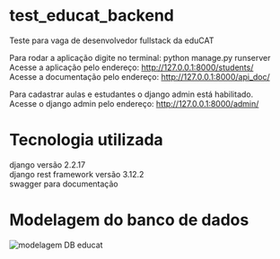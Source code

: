 # test_educat_backend
Teste para vaga de desenvolvedor fullstack da eduCAT

Para rodar a aplicação digite no terminal: python manage.py runserver <br/> 
Acesse a aplicação pelo endereço: http://127.0.0.1:8000/students/ <br/>
Acesse a documentação pelo endereço: http://127.0.0.1:8000/api_doc/ <br/>

Para cadastrar aulas e estudantes o django admin está habilitado. <br/>
Acesse o django admin pelo endereço: http://127.0.0.1:8000/admin/ <br/>

# Tecnologia utilizada
django versão 2.2.17 <br/>
django rest framework versão 3.12.2 <br/>
swagger para documentação

# Modelagem do banco de dados

![modelagem DB educat](https://user-images.githubusercontent.com/28789263/102144417-356d8400-3e44-11eb-9077-2703e241a4c6.png)
